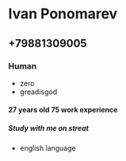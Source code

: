 # Ivan Ponomarev
## +79881309005
### Human
* zero
* greadisgod
#### 27 years old 75 work experience
##### Study with me on streat
* english language